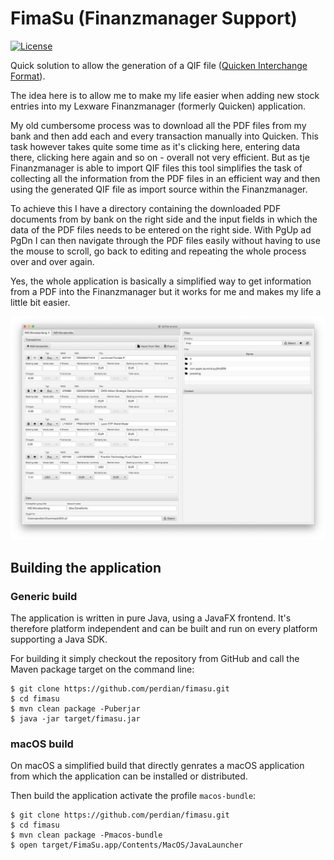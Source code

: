 # FimaSu (Finanzmanager Support)

[![License](http://img.shields.io/:license-apache-blue.svg)](https://www.apache.org/licenses/LICENSE-2.0)

Quick solution to allow the generation of a QIF file ([Quicken Interchange Format](https://de.wikipedia.org/wiki/Quicken_Interchange_Format)).

The idea here is to allow me to make my life easier when adding new stock entries into my Lexware Finanzmanager (formerly Quicken) application.

My old cumbersome process was to download all the PDF files from my bank and then add each and every transaction manually into Quicken.
This task however takes quite some time as it's clicking here, entering data there, clicking here again and so on - overall not very efficient.
But as tje Finanzmanager is able to import QIF files this tool simplifies the task of collecting all the information from the PDF files in an efficient way and then using the generated QIF file as import source within the Finanzmanager.

To achieve this I have a directory containing the downloaded PDF documents from by bank on the right side and the input fields in which the data of the PDF files needs to be entered on the right side.
With PgUp ad PgDn I can then navigate through the PDF files easily without having to use the mouse to scroll, go back to editing and repeating the whole process over and over again.

Yes, the whole application is basically a simplified way to get information from a PDF into the Finanzmanager but it works for me and makes my life a little bit easier.

![Main Window](docs/screenshots/main-window-20191201.jpg)

## Building the application

### Generic build

The application is written in pure Java, using a JavaFX frontend. It's therefore platform independent and can be built and run on every platform supporting a Java SDK.

For building it simply checkout the repository from GitHub and call the Maven package target on the command line:

    $ git clone https://github.com/perdian/fimasu.git
    $ cd fimasu
    $ mvn clean package -Puberjar
    $ java -jar target/fimasu.jar

### macOS build

On macOS a simplified build that directly genrates a macOS application from which the application can be installed or distributed.

Then build the application activate the profile `macos-bundle`:

    $ git clone https://github.com/perdian/fimasu.git
    $ cd fimasu
    $ mvn clean package -Pmacos-bundle
    $ open target/FimaSu.app/Contents/MacOS/JavaLauncher
